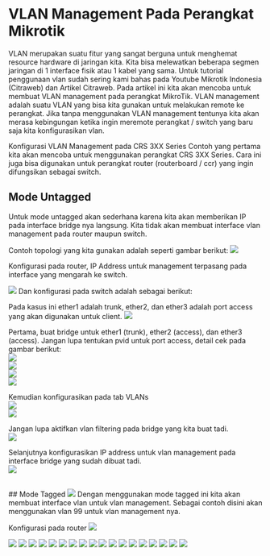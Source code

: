 # VLAN Management Pada Perangkat Mikrotik
VLAN merupakan suatu fitur yang sangat berguna untuk menghemat resource hardware di jaringan kita. Kita bisa melewatkan beberapa segmen jaringan di 1 interface fisik atau 1 kabel yang sama.
Untuk tutorial penggunaan vlan sudah sering kami bahas pada Youtube Mikrotik Indonesia (Citraweb) dan Artikel Citraweb.
Pada artikel ini kita akan mencoba untuk membuat VLAN management pada perangkat MikroTik. VLAN management adalah suatu VLAN yang bisa kita gunakan untuk melakukan remote ke perangkat.
Jika tanpa menggunakan VLAN management tentunya kita akan merasa kebingungan ketika ingin meremote perangkat / switch yang baru saja kita konfigurasikan vlan.

Konfigurasi VLAN Management pada CRS 3XX Series
Contoh yang pertama kita akan mencoba untuk menggunakan perangkat CRS 3XX Series. Cara ini juga bisa digunakan untuk perangkat router (routerboard / ccr) yang ingin difungsikan sebagai switch.

## Mode Untagged
Untuk mode untagged akan sederhana karena kita akan memberikan IP pada interface bridge nya langsung. Kita tidak akan membuat interface vlan management pada router maupun switch.

Contoh topologi yang kita gunakan adalah seperti gambar berikut:
<img src="https://drive.google.com/uc?export=view&id=1pTIPLUBPkTcjwSdxy1lu7m9dxG_xfHgg">

Konfigurasi pada router, IP Address untuk management terpasang pada interface yang mengarah ke switch.

<img src="https://drive.google.com/uc?export=view&id=1inSLG8n_FubP1YW6B1-M_Pkhi4ABy-aM">
Dan konfigurasi pada switch adalah sebagai berikut:

Pada kasus ini ether1 adalah trunk, ether2, dan ether3 adalah port access yang akan digunakan untuk client.
<img src="https://drive.google.com/uc?export=view&id=1NmZojGhlbZOKJmZV8FgOQmO15OAjrsLv">

Pertama, buat bridge untuk ether1 (trunk), ether2 (access), dan ether3 (access). Jangan lupa tentukan pvid untuk port access, detail cek pada gambar berikut:<br>
<img src="https://drive.google.com/uc?export=view&id=1QWQmI-7FjYC1GUUe5mAu_QZ2yUhohQz7"><br>
<img src="https://drive.google.com/uc?export=view&id=163SwclYa6CWF9MoBgq-s0EMMdnl5QXXZ"><br>
<img src="https://drive.google.com/uc?export=view&id=1HqlbXZBmErJYgNAgzUc6zb5ZmmKnN5An"><br>
<img src="https://drive.google.com/uc?export=view&id=1y1-qKUylP6JIM078-ZWWLTVUHJf3uvBj"><br>

Kemudian konfigurasikan pada tab VLANs<br>
<img src="https://drive.google.com/uc?export=view&id=14kHQ6k6kBXKD90La4iYrP9A8q_N5wwMG">
<br>
<img src="https://drive.google.com/uc?export=view&id=1hHGepMbjDthk5pXkHqrGV82ML19EICi6">

Jangan lupa aktifkan vlan filtering pada bridge yang kita buat tadi.<br>
<img src="https://drive.google.com/uc?export=view&id=1GeDRMde20v1N5OZ3Wm3N5Y4u2MqTrgGI"><br>

Selanjutnya konfigurasikan IP address untuk vlan management pada interface bridge yang sudah dibuat tadi.<br>
<img src="https://drive.google.com/uc?export=view&id=1mDhewmHHJeJhqhirorvEtDp-pFn-1Rb6"><br>

<br>
## Mode Tagged
<img src="https://drive.google.com/uc?export=view&id=1kHCf0KiKdvNxu9gGfQEjIPR7o-WGYxvT">
Dengan menggunakan mode tagged ini kita akan membuat interface vlan untuk vlan management. Sebagai contoh disini akan menggunakan vlan 99 untuk vlan management nya.

Konfigurasi pada router
<img src="https://drive.google.com/uc?export=view&id=1LaMMhmWK8KJEoObWpOg_P1mTthZc_Hbg">

<img src="https://drive.google.com/uc?export=view&id=">

<img src="https://drive.google.com/uc?export=view&id=">

<img src="https://drive.google.com/uc?export=view&id=">

<img src="https://drive.google.com/uc?export=view&id=">

<img src="https://drive.google.com/uc?export=view&id=">
<img src="https://drive.google.com/uc?export=view&id=">

<img src="https://drive.google.com/uc?export=view&id=">


<img src="https://drive.google.com/uc?export=view&id=">

<img src="https://drive.google.com/uc?export=view&id=">

<img src="https://drive.google.com/uc?export=view&id=">

<img src="https://drive.google.com/uc?export=view&id=">

<img src="https://drive.google.com/uc?export=view&id=">


<img src="https://drive.google.com/uc?export=view&id=">

<img src="https://drive.google.com/uc?export=view&id=">

<img src="https://drive.google.com/uc?export=view&id=">

<img src="https://drive.google.com/uc?export=view&id=">

<img src="https://drive.google.com/uc?export=view&id=">

<img src="https://drive.google.com/uc?export=view&id=">
